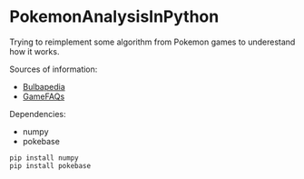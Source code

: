 # PokemonAnalysisInPython
 Trying to reimplement some algorithm from Pokemon games to underestand how it works.

Sources of information:
* [Bulbapedia](https://bulbapedia.bulbagarden.net/wiki/Main_Page)
* [GameFAQs](https://gamefaqs.gamespot.com/gameboy/367023-pokemon-red-version/faqs/64175/stat-determination)

Dependencies:
* numpy
* pokebase
```
pip install numpy
pip install pokebase
```